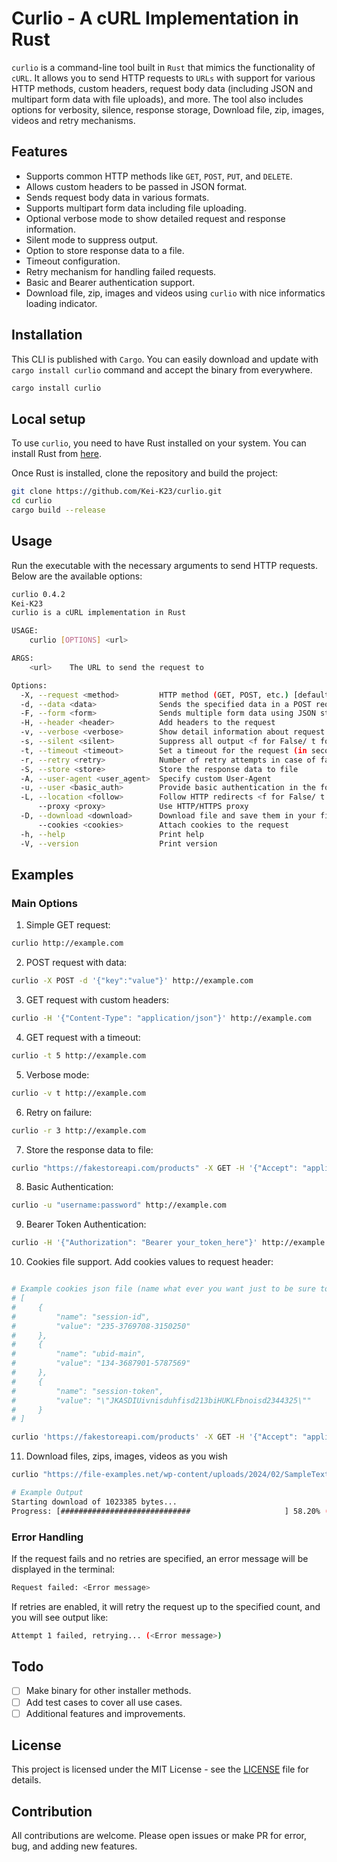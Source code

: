 # Curlio - A cURL Implementation in Rust

`curlio` is a command-line tool built in `Rust` that mimics the functionality of `cURL`. It allows you to send HTTP requests to `URLs` with support for various HTTP methods, custom headers, request body data (including JSON and multipart form data with file uploads), and more. The tool also includes options for verbosity, silence, response storage, Download file, zip, images, videos and retry mechanisms.

## Features

- Supports common HTTP methods like `GET`, `POST`, `PUT`, and `DELETE`.
- Allows custom headers to be passed in JSON format.
- Sends request body data in various formats.
- Supports multipart form data including file uploading.
- Optional verbose mode to show detailed request and response information.
- Silent mode to suppress output.
- Option to store response data to a file.
- Timeout configuration.
- Retry mechanism for handling failed requests.
- Basic and Bearer authentication support.
- Download file, zip, images and videos using `curlio` with nice informatics loading indicator.

## Installation

This CLI is published with `Cargo`. You can easily download and update with `cargo install curlio` command and accept the binary from everywhere.

```bash
cargo install curlio
```

## Local setup

To use `curlio`, you need to have Rust installed on your system. You can install Rust from [here](https://www.rust-lang.org/tools/install).

Once Rust is installed, clone the repository and build the project:

```bash
git clone https://github.com/Kei-K23/curlio.git
cd curlio
cargo build --release
```

## Usage

Run the executable with the necessary arguments to send HTTP requests. Below are the available options:

```bash
curlio 0.4.2
Kei-K23
curlio is a cURL implementation in Rust

USAGE:
    curlio [OPTIONS] <url>

ARGS:
    <url>    The URL to send the request to

Options:
  -X, --request <method>         HTTP method (GET, POST, etc.) [default: GET]
  -d, --data <data>              Sends the specified data in a POST request
  -F, --form <form>              Sends multiple form data using JSON structured format (use file path for file uploading)
  -H, --header <header>          Add headers to the request
  -v, --verbose <verbose>        Show detail information about request and response <f for False/ t for True> [default: f]
  -s, --silent <silent>          Suppress all output <f for False/ t for True> [default: f]
  -t, --timeout <timeout>        Set a timeout for the request (in seconds)
  -r, --retry <retry>            Number of retry attempts in case of failure
  -S, --store <store>            Store the response data to file
  -A, --user-agent <user_agent>  Specify custom User-Agent
  -u, --user <basic_auth>        Provide basic authentication in the format `username:password`
  -L, --location <follow>        Follow HTTP redirects <f for False/ t for True> [default: f]
      --proxy <proxy>            Use HTTP/HTTPS proxy
  -D, --download <download>      Download file and save them in your file system
      --cookies <cookies>        Attach cookies to the request
  -h, --help                     Print help
  -V, --version                  Print version
```

## Examples

### Main Options

1. Simple GET request:

```bash
curlio http://example.com
```

2. POST request with data:

```bash
curlio -X POST -d '{"key":"value"}' http://example.com
```

3. GET request with custom headers:

```bash
curlio -H '{"Content-Type": "application/json"}' http://example.com
```

4. GET request with a timeout:

```bash
curlio -t 5 http://example.com
```

5. Verbose mode:

```bash
curlio -v t http://example.com
```

6. Retry on failure:

```bash
curlio -r 3 http://example.com
```

7. Store the response data to file:

```bash
curlio "https://fakestoreapi.com/products" -X GET -H '{"Accept": "application/json"}' -S "products.json"
```

8. Basic Authentication:

```bash
curlio -u "username:password" http://example.com
```

9. Bearer Token Authentication:

```bash
curlio -H '{"Authorization": "Bearer your_token_here"}' http://example.com
```

10. Cookies file support. Add cookies values to request header:

```bash

# Example cookies json file (name what ever you want just to be sure to be .json file)
# [
#     {
#         "name": "session-id",
#         "value": "235-3769708-3150250"
#     },
#     {
#         "name": "ubid-main",
#         "value": "134-3687901-5787569"
#     },
#     {
#         "name": "session-token",
#         "value": "\"JKASDIUivnisduhfisd213biHUKLFbnoisd2344325\""
#     }
# ]

curlio 'https://fakestoreapi.com/products' -X GET -H '{"Accept": "application/json"}' --cookies cookies.json
```

11. Download files, zips, images, videos as you wish

```bash
curlio "https://file-examples.net/wp-content/uploads/2024/02/SampleTextFile_1MB.txt" -D test.txt

# Example Output
Starting download of 1023385 bytes...
Progress: [#############################                     ] 58.20% (595608/1023385)
```

### Error Handling

If the request fails and no retries are specified, an error message will be displayed in the terminal:

```bash
Request failed: <Error message>
```

If retries are enabled, it will retry the request up to the specified count, and you will see output like:

```bash
Attempt 1 failed, retrying... (<Error message>)
```

## Todo

- [ ] Make binary for other installer methods.
- [ ] Add test cases to cover all use cases.
- [ ] Additional features and improvements.

## License 

This project is licensed under the MIT License - see the [LICENSE](/LICENSE) file for details.

## Contribution

All contributions are welcome. Please open issues or make PR for error, bug, and adding new features.
